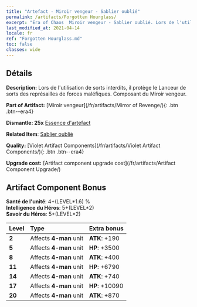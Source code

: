 ```yaml
---
title: "Artefact - Miroir vengeur - Sablier oublié"
permalink: /artifacts/Forgotten Hourglass/
excerpt: "Era of Chaos  Miroir vengeur - Sablier oublié. Lors de l'utilisation de sorts interdits, il protège le Lanceur de sorts des représailles de forces maléfiques. Composant du Miroir vengeur."
last_modified_at: 2021-04-14
locale: fr
ref: "Forgotten Hourglass.md"
toc: false
classes: wide
---
```




## Détails

 **Description:** Lors de l'utilisation de sorts interdits, il protège le Lanceur de sorts des représailles de forces maléfiques. Composant du Miroir vengeur.

 **Part of Artifact:** [Miroir vengeur](/fr/artifacts/Mirror of Revenge/){: .btn .btn--era4}

 **Dismantle: 25x** [Essence d'artefact](/fr/Items/con_905/)

 **Related Item**: [Sablier oublié](/fr/Items/art_143/)

 **Quality:** [Violet Artifact Components](/fr/artifacts/Violet Artifact Components/){: .btn .btn--era4}

 **Upgrade cost:** [Artifact component upgrade cost](/fr/artifacts/Artifact Component Upgrade/)

## Artifact Component Bonus

  **Santé de l'unité**: 4+(LEVEL\*1.6) %<br/>**Intelligence du Héros**: 5+(LEVEL\*2)<br/>**Savoir du Héros**: 5+(LEVEL\*2)

  |  Level  | Type |    Extra bonus  | 
  |:--------|:-----|:----------------| 
  | **2** | Affects **4-man** unit | **ATK**: +190 | 
  | **5** | Affects **4-man** unit | **HP**: +3500 | 
  | **8** | Affects **4-man** unit | **ATK**: +400 | 
  | **11** | Affects **4-man** unit | **HP**: +6790 | 
  | **14** | Affects **4-man** unit | **ATK**: +740 | 
  | **17** | Affects **4-man** unit | **HP**: +10090 | 
  | **20** | Affects **4-man** unit | **ATK**: +870 | 
